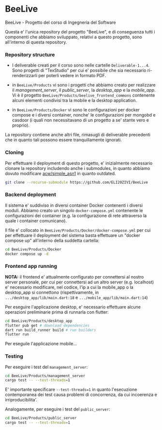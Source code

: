 # BeeLive

BeeLive - Progetto del corso di Ingegneria del Software

Questa e' l'unica repository del progetto "BeeLive", e di conseguenza tutti i componenti che abbiamo sviluppato, relativi a questo progetto, sono all'interno di questa repository.

### Repository structure

- I deliverable creati per il corso sono nelle cartelle `Deliverable-1...4`. Sono progetti di "TexStudio" per cui e' possibile che sia necessario ri-renderizzarli per poterli vedere in formato PDF.

- in `BeeLive/Products` vi sono i progetti che abbiamo creato per realizzare il *management_server*, il *public_server*, la *desktop_app* e la *mobile_app*. Vi è il progetto `BeeLive/Products/beelive_frontend_commons` contenente alcuni elementi condivisi tra la mobile e la desktop application. 

- in `BeeLive/Products/Docker` vi sono le configurazioni per docker compose e i diversi container, nonche' le configurazioni per mongobd e casdoor (i quali non necessitavano di un progetto a se' stante vero e proprio).

La repository contiene anche altri file, rimasugli di deliverable precedenti che in quanto tali possono essere tranquillamente ignorati.

### Cloning

Per effettuare il deployment di questo progetto, e' inizialmente necessario clonare la repository includendo anche i submodules, in quanto abbiamo dovuto modificare [acw/simple_asn1](https://github.com/acw/simple_asn1)  in quanto outdated.

```bash
git clone --recurse-submodule https://github.com/ELI20ZIVI/BeeLive
```

### Backend deployment

Il sistema e' suddiviso in diversi container Docker contenenti i diversi moduli. Abbiamo creato un singolo `docker-compose.yml` contenente le configurazioni dei container (e.g. la configurazione di rete attraverso la quale i container comunicano).

Il file e' collocato in `BeeLive/Products/Docker/docker-compose.yml` per cui per effettuare il deployment del sistema basta effettuare un "docker compose up" all'interno della suddetta cartella:

```bash
cd BeeLive/Products/Docker
docker compose up -d
```

### Frontend app running

**NOTA:** il frontend e' attualmente configurato per connettersi al nostro server personale, per cui per connettersi ad un altro server (e.g. localhost) e' necessario modificare, nel codice, l'ip a cui la mobile_app o la desktop_app si connettono (rispettivamente, in `.../desktop_app/lib/main.dart:18` e `.../mobile_app/lib/main.dart:14`)

Per eseguire l'applicazione desktop, e' necessario effettuare alcune operazioni preliminarie prima di runnarla con flutter:

```bash
cd BeeLive/Products/desktop_app
flutter pub get # download dependencies
dart run build_runner build # run builders
flutter run
```

Per eseguile l'applicazione mobile...

### Testing

Per eseguire i test del `management_server`: 

```bash
cd BeeLive/Products/management_server
cargo test -- --test-threads=1
```

E' importante specificare `--test-threads=1` in quanto l'esecuzione contemporanea dei test causa problemi di concorrenza, da cui incoerenza e irriproducibilita'.

Analogamente, per eseguire i test del `public_server`:

```bash
cd BeeLive/Products/public_server
cargo test -- --test-threads=1
```

